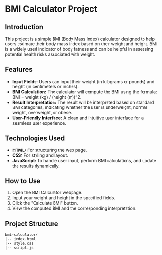 # BMI Calculator Project

## Introduction
This project is a simple BMI (Body Mass Index) calculator designed to help users estimate their body mass index based on their weight and height. BMI is a widely used indicator of body fatness and can be helpful in assessing potential health risks associated with weight.

## Features
- **Input Fields:** Users can input their weight (in kilograms or pounds) and height (in centimeters or inches).
- **BMI Calculation:** The calculator will compute the BMI using the formula: BMI = weight (kg) / (height (m))^2.
- **Result Interpretation:** The result will be interpreted based on standard BMI categories, indicating whether the user is underweight, normal weight, overweight, or obese.
- **User-Friendly Interface:** A clean and intuitive user interface for a seamless user experience.

## Technologies Used
- **HTML:** For structuring the web page.
- **CSS:** For styling and layout.
- **JavaScript:** To handle user input, perform BMI calculations, and update the results dynamically.

## How to Use
1. Open the BMI Calculator webpage.
2. Input your weight and height in the specified fields.
3. Click the "Calculate BMI" button.
4. View the computed BMI and the corresponding interpretation.

## Project Structure
```plaintext
bmi-calculator/
|-- index.html
|-- style.css
|-- script.js